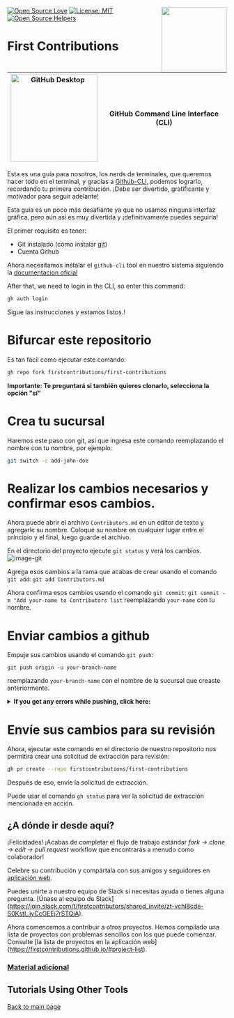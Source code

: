 [![Open Source Love](https://badges.frapsoft.com/os/v1/open-source.svg?v=103)](https://github.com/ellerbrock/open-source-badges/)
[<img align="right" width="150" src="https://firstcontributions.github.io/assets/gui-tool-tutorials/github-desktop-tutorial/join-slack-team.png">](https://join.slack.com/t/firstcontributors/shared_invite/enQtNjkxNzQwNzA2MTMwLTVhMWJjNjg2ODRlNWZhNjIzYjgwNDIyZWYwZjhjYTQ4OTBjMWM0MmFhZDUxNzBiYzczMGNiYzcxNjkzZDZlMDM)
[![License: MIT](https://img.shields.io/badge/License-MIT-green.svg)](https://opensource.org/licenses/MIT)
[![Open Source Helpers](https://www.codetriage.com/roshanjossey/first-contributions/badges/users.svg)](https://www.codetriage.com/roshanjossey/first-contributions)


# First Contributions

| <img alt="GitHub Desktop" src="https://cdn.icon-icons.com/icons2/2157/PNG/512/github_git_hub_logo_icon_132878.png" width="200"> | GitHub Command Line Interface (CLI) |
|------------------------------------------------------------------------------------------------------------------------------------------------------------------------------------------------------------------------------------------------------------------------------------------------------|-------------------------------------|

Esta es una guía para nosotros, los nerds de terminales, que queremos hacer todo en el terminal, y gracias a [Github-CLI](https://cli.github.com/), podemos lograrlo, recordando tu primera contribución. ¡Debe ser divertido, gratificante y motivador para seguir adelante!

Esta guía es un poco más desafiante ya que no usamos ninguna interfaz gráfica, pero aún así es muy divertida y ¡definitivamente puedes seguirla!

El primer requisito es tener:
- Git instalado (cómo instalar [git](https://git-scm.com/downloads))
- Cuenta Github

Ahora necesitamos instalar el `github-cli` tool en nuestro sistema siguiendo la [documentacion oficial](https://github.com/cli/cli#installation)

After that, we need to login in the CLI, so enter this command: 
```bash 
gh auth login
```

Sigue las instrucciones y estamos listos.!

# Bifurcar este repositorio
Es tan fácil como ejecutar este comando:

```bash
gh repo fork firstcontributions/first-contributions
```
**Importante: Te preguntará si también quieres clonarlo, selecciona la opción "sí"**

# Crea tu sucursal
Haremos este paso con git, así que ingresa este comando reemplazando el nombre con tu nombre, por ejemplo:
```bash 
git switch -c add-john-doe
```

# Realizar los cambios necesarios y confirmar esos cambios.
Ahora puede abrir el archivo `Contributors.md` en un editor de texto y agregarle su nombre. Coloque su nombre en cualquier lugar entre el principio y el final, luego guarde el archivo.

En el directorio del proyecto ejecute `git status` y verá los cambios.
![image-git](https://camo.githubusercontent.com/a35c4722d7aab337eefc655d1488f7b4dc038508e6adaf5e88e2e052a976f010/68747470733a2f2f6669727374636f6e747269627574696f6e732e6769746875622e696f2f6173736574732f526561646d652f6769742d7374617475732e706e67)

Agrega esos cambios a la rama que acabas de crear usando el comando `git add`:
`git add Contributors.md`

Ahora confirma esos cambios usando el comando `git commit`:
`git commit -m "Add your-name to Contributors list`
reemplazando `your-name` con tu nombre.

# Enviar cambios a github
Empuje sus cambios usando el comando `git push`:

```
git push origin -u your-branch-name
```

reemplazando `your-branch-name` con el nombre de la sucursal que creaste anteriormente.

<details>
<summary> <strong>If you get any errors while pushing, click here:</strong> </summary>

- ### Authentication Error
     <pre>remote: Support for password authentication was removed on August 13, 2021. Please use a personal access token instead.
  remote: Please see https://github.blog/2020-12-15-token-authentication-requirements-for-git-operations/ for more information.
  fatal: Authentication failed for 'https://github.com/<your-username>/first-contributions.git/'</pre>
  Go to [GitHub's tutorial](https://docs.github.com/en/authentication/connecting-to-github-with-ssh/adding-a-new-ssh-key-to-your-github-account) on generating and configuring an SSH key to your account.

</details>

# Envíe sus cambios para su revisión
Ahora, ejecutar este comando en el directorio de nuestro repositorio nos permitirá crear una solicitud de extracción para revisión:

```bash 
gh pr create --repo firstcontributions/first-contributions
```

Después de eso, envíe la solicitud de extracción.

Puede usar el comando `gh status` para ver la solicitud de extracción mencionada en acción.

## ¿A dónde ir desde aquí?

¡Felicidades! ¡Acabas de completar el flujo de trabajo estándar _fork -> clone -> edit -> pull request_ workflow que encontrarás a menudo como colaborador!

Celebre su contribución y compártala con sus amigos y seguidores en [aplicación web](https://firstcontributions.github.io/#social-share).

Puedes unirte a nuestro equipo de Slack si necesitas ayuda o tienes alguna pregunta. [Únase al equipo de Slack] (https://join.slack.com/t/firstcontributors/shared_invite/zt-vchl8cde-S0KstI_jyCcGEEj7rSTQiA).

Ahora comencemos a contribuir a otros proyectos. Hemos compilado una lista de proyectos con problemas sencillos con los que puede comenzar. Consulte [la lista de proyectos en la aplicación web] (https://firstcontributions.github.io/#project-list).

### [Material adicional](additional-material/git_workflow_scenarios/additional-material.md)

## Tutorials Using Other Tools

[Back to main page](https://github.com/firstcontributions/first-contributions#tutorials-using-other-tools)

